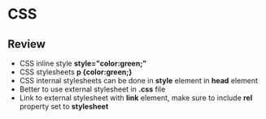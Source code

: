 # CSS

## Review
- CSS inline style **style="color:green;"**
- CSS stylesheets **p {color:green;}**
- CSS internal stylesheets can be done in **style** element in **head** element 
- Better to use external stylesheet in **.css** file
- Link to external stylesheet with **link** element, make sure to include **rel** property set to **stylesheet**
